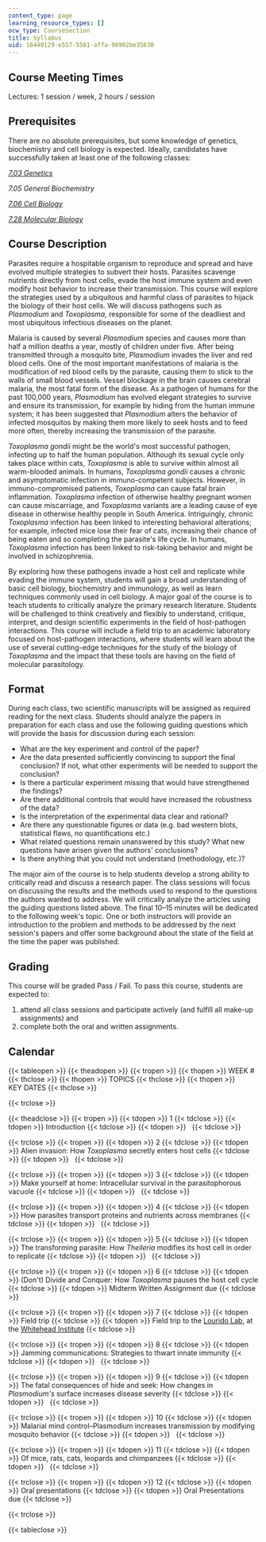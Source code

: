 ```yaml
---
content_type: page
learning_resource_types: []
ocw_type: CourseSection
title: Syllabus
uid: 16440129-e557-5501-affa-98902be35630
---
```


Course Meeting Times
--------------------

Lectures: 1 session / week, 2 hours / session

Prerequisites
-------------

There are no absolute prerequisites, but some knowledge of genetics, biochemistry and cell biology is expected. Ideally, candidates have successfully taken at least one of the following classes:

[_7.03 Genetics_](/courses/7-03-genetics-fall-2004)

_7.05 General Biochemistry_

[_7.06 Cell Biology_](/courses/7-06-cell-biology-spring-2007)

[_7.28 Molecular Biology_](/courses/7-28-molecular-biology-spring-2005)

Course Description
------------------

Parasites require a hospitable organism to reproduce and spread and have evolved multiple strategies to subvert their hosts. Parasites scavenge nutrients directly from host cells, evade the host immune system and even modify host behavior to increase their transmission. This course will explore the strategies used by a ubiquitous and harmful class of parasites to hijack the biology of their host cells. We will discuss pathogens such as _Plasmodium_ and _Toxoplasma,_ responsible for some of the deadliest and most ubiquitous infectious diseases on the planet.

Malaria is caused by several _Plasmodium_ species and causes more than half a million deaths a year, mostly of children under five. After being transmitted through a mosquito bite, _Plasmodium_ invades the liver and red blood cells. One of the most important manifestations of malaria is the modification of red blood cells by the parasite, causing them to stick to the walls of small blood vessels. Vessel blockage in the brain causes cerebral malaria, the most fatal form of the disease. As a pathogen of humans for the past 100,000 years, _Plasmodium_ has evolved elegant strategies to survive and ensure its transmission, for example by hiding from the human immune system; it has been suggested that _Plasmodium_ alters the behavior of infected mosquitos by making them more likely to seek hosts and to feed more often, thereby increasing the transmission of the parasite.

_Toxoplasma gondii_ might be the world's most successful pathogen, infecting up to half the human population. Although its sexual cycle only takes place within cats, _Toxoplasma_ is able to survive within almost all warm-blooded animals. In humans, _Toxoplasma gondii_ causes a chronic and asymptomatic infection in immuno-competent subjects. However, in immuno-compromised patients, _Toxoplasma_ can cause fatal brain inflammation. _Toxoplasma_ infection of otherwise healthy pregnant women can cause miscarriage, and _Toxoplasma_ variants are a leading cause of eye disease in otherwise healthy people in South America. Intriguingly, chronic _Toxoplasma_ infection has been linked to interesting behavioral alterations; for example, infected mice lose their fear of cats, increasing their chance of being eaten and so completing the parasite's life cycle. In humans, _Toxoplasma_ infection has been linked to risk-taking behavior and might be involved in schizophrenia.

By exploring how these pathogens invade a host cell and replicate while evading the immune system, students will gain a broad understanding of basic cell biology, biochemistry and immunology, as well as learn techniques commonly used in cell biology. A major goal of the course is to teach students to critically analyze the primary research literature. Students will be challenged to think creatively and flexibly to understand, critique, interpret, and design scientific experiments in the field of host-pathogen interactions. This course will include a field trip to an academic laboratory focused on host-pathogen interactions, where students will learn about the use of several cutting-edge techniques for the study of the biology of _Toxoplasma_ and the impact that these tools are having on the field of molecular parasitology.

Format
------

During each class, two scientific manuscripts will be assigned as required reading for the next class. Students should analyze the papers in preparation for each class and use the following guiding questions which will provide the basis for discussion during each session:

*   What are the key experiment and control of the paper?
*   Are the data presented sufficiently convincing to support the final conclusion? If not, what other experiments will be needed to support the conclusion?
*   Is there a particular experiment missing that would have strengthened the findings?
*   Are there additional controls that would have increased the robustness of the data?
*   Is the interpretation of the experimental data clear and rational?
*   Are there any questionable figures or data (e.g. bad western blots, statistical flaws, no quantifications etc.)
*   What related questions remain unanswered by this study? What new questions have arisen given the authors' conclusions?
*   Is there anything that you could not understand (methodology, etc.)?

The major aim of the course is to help students develop a strong ability to critically read and discuss a research paper. The class sessions will focus on discussing the results and the methods used to respond to the questions the authors wanted to address. We will critically analyze the articles using the guiding questions listed above. The final 10–15 minutes will be dedicated to the following week's topic. One or both instructors will provide an introduction to the problem and methods to be addressed by the next session's papers and offer some background about the state of the field at the time the paper was published.

Grading
-------

This course will be graded Pass / Fail. To pass this course, students are expected to:

1.  attend all class sessions and participate actively (and fulfill all make-up assignments) and
2.  complete both the oral and written assignments.

Calendar
--------

{{< tableopen >}}
{{< theadopen >}}
{{< tropen >}}
{{< thopen >}}
WEEK #
{{< thclose >}}
{{< thopen >}}
TOPICS
{{< thclose >}}
{{< thopen >}}
KEY DATES
{{< thclose >}}

{{< trclose >}}

{{< theadclose >}}
{{< tropen >}}
{{< tdopen >}}
1
{{< tdclose >}}
{{< tdopen >}}
Introduction
{{< tdclose >}}
{{< tdopen >}}
 
{{< tdclose >}}

{{< trclose >}}
{{< tropen >}}
{{< tdopen >}}
2
{{< tdclose >}}
{{< tdopen >}}
Alien invasion: How _Toxoplasma_ secretly enters host cells
{{< tdclose >}}
{{< tdopen >}}
 
{{< tdclose >}}

{{< trclose >}}
{{< tropen >}}
{{< tdopen >}}
3
{{< tdclose >}}
{{< tdopen >}}
Make yourself at home: Intracellular survival in the parasitophorous vacuole
{{< tdclose >}}
{{< tdopen >}}
 
{{< tdclose >}}

{{< trclose >}}
{{< tropen >}}
{{< tdopen >}}
4
{{< tdclose >}}
{{< tdopen >}}
How parasites transport proteins and nutrients across membranes
{{< tdclose >}}
{{< tdopen >}}
 
{{< tdclose >}}

{{< trclose >}}
{{< tropen >}}
{{< tdopen >}}
5
{{< tdclose >}}
{{< tdopen >}}
The transforming parasite: How _Theileria_ modifies its host cell in order to replicate
{{< tdclose >}}
{{< tdopen >}}
 
{{< tdclose >}}

{{< trclose >}}
{{< tropen >}}
{{< tdopen >}}
6
{{< tdclose >}}
{{< tdopen >}}
(Don't) Divide and Conquer: How _Toxoplasma_ pauses the host cell cycle
{{< tdclose >}}
{{< tdopen >}}
Midterm Written Assignment due
{{< tdclose >}}

{{< trclose >}}
{{< tropen >}}
{{< tdopen >}}
7
{{< tdclose >}}
{{< tdopen >}}
Field trip
{{< tdclose >}}
{{< tdopen >}}
Field trip to the [Lourido Lab](http://louridolab.wi.mit.edu/), at the [Whitehead Institute](http://wi.mit.edu/)
{{< tdclose >}}

{{< trclose >}}
{{< tropen >}}
{{< tdopen >}}
8
{{< tdclose >}}
{{< tdopen >}}
Jamming communications: Strategies to thwart innate immunity
{{< tdclose >}}
{{< tdopen >}}
 
{{< tdclose >}}

{{< trclose >}}
{{< tropen >}}
{{< tdopen >}}
9
{{< tdclose >}}
{{< tdopen >}}
The fatal consequences of hide and seek: How changes in _Plasmodium's_ surface increases disease severity
{{< tdclose >}}
{{< tdopen >}}
 
{{< tdclose >}}

{{< trclose >}}
{{< tropen >}}
{{< tdopen >}}
10
{{< tdclose >}}
{{< tdopen >}}
Malarial mind control–Plasmodium increases transmission by modifying mosquito behavior
{{< tdclose >}}
{{< tdopen >}}
 
{{< tdclose >}}

{{< trclose >}}
{{< tropen >}}
{{< tdopen >}}
11
{{< tdclose >}}
{{< tdopen >}}
Of mice, rats, cats, leopards and chimpanzees
{{< tdclose >}}
{{< tdopen >}}
 
{{< tdclose >}}

{{< trclose >}}
{{< tropen >}}
{{< tdopen >}}
12
{{< tdclose >}}
{{< tdopen >}}
Oral presentations
{{< tdclose >}}
{{< tdopen >}}
Oral Presentations due
{{< tdclose >}}

{{< trclose >}}

{{< tableclose >}}